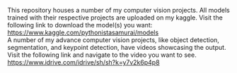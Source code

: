 This repository houses a number of my computer vision projects. All models trained with their respective projects are uploaded on my kaggle. Visit the following link to download the model(s) you want:  
https://www.kaggle.com/pythonistasamurai/models  
A number of my advance computer vision projects, like object detection, segmentation, and keypoint detection, have videos showcasing the output. Visit the following link and navigate to the video you want to see.  
https://www.idrive.com/idrive/sh/sh?k=y7v2k6p4p8
